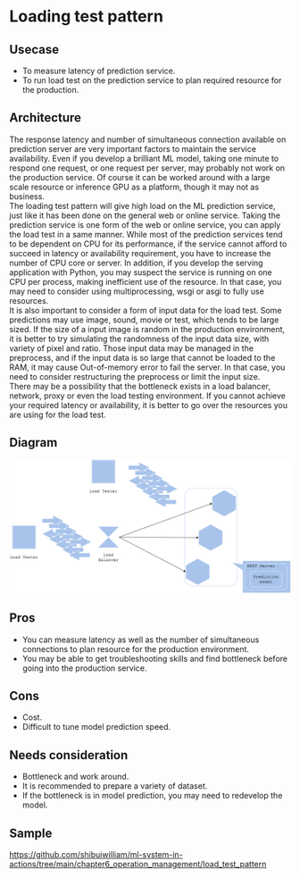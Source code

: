 # Loading test pattern

## Usecase
- To measure latency of prediction service.
- To run load test on the prediction service to plan required resource for the production.

## Architecture
The response latency and number of simultaneous connection available on prediction server are very important factors to maintain the service availability. Even if you develop a brilliant ML model, taking one minute to respond one request, or one request per server, may probably not work on the production service. Of course it can be worked around with a large scale resource or inference GPU as a platform, though it may not as business.<br>
The loading test pattern will give high load on the ML prediction service, just like it has been done on the general web or online service. Taking the prediction service is one form of the web or online service, you can apply the load test in a same manner. While most of the prediction services tend to be dependent on CPU for its performance, if the service cannot afford to succeed in latency or availability requirement, you have to increase the number of CPU core or server. In addition, if you develop the serving application with Python, you may suspect the service is running on one CPU per process, making inefficient use of the resource. In that case, you may need to consider using multiprocessing, wsgi or asgi to fully use resources.<br>
It is also important to consider a form of input data for the load test. Some predictions may use image, sound, movie or test, which tends to be large sized. If the size of a input image is random in the production environment, it is better to try simulating the randomness of the input data size, with variety of pixel and ratio. Those input data may be managed in the preprocess, and if the input data is so large that cannot be loaded to the RAM, it may cause Out-of-memory error to fail the server. In that case, you need to consider restructuring the preprocess or limit the input size.<br>
There may be a possibility that the bottleneck exists in a load balancer, network, proxy or even the load testing environment. If you cannot achieve your required latency or availability, it is better to go over the resources you are using for the load test.


## Diagram
![diagram](diagram.png)


## Pros
- You can measure latency as well as the number of simultaneous connections to plan resource for the production environment.
- You may be able to get troubleshooting skills and find bottleneck before going into the production service.

## Cons
- Cost.
- Difficult to tune model prediction speed.

## Needs consideration
- Bottleneck and work around.
- It is recommended to prepare a variety of dataset.
- If the bottleneck is in model prediction, you may need to redevelop the model.

## Sample
https://github.com/shibuiwilliam/ml-system-in-actions/tree/main/chapter6_operation_management/load_test_pattern
